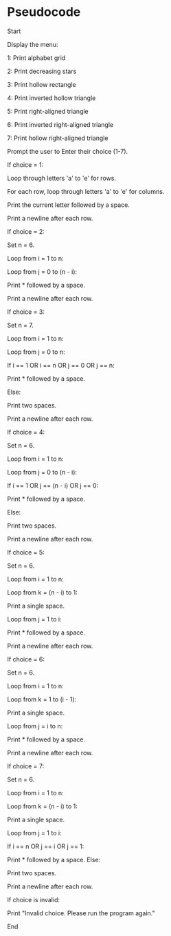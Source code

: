 # Pseudocode

Start

Display the menu:

1: Print alphabet grid

2: Print decreasing stars

3: Print hollow rectangle

4: Print inverted hollow triangle

5: Print right-aligned triangle

6: Print inverted right-aligned triangle

7: Print hollow right-aligned triangle

Prompt the user to Enter their choice (1-7).

If choice = 1:

Loop through letters 'a' to 'e' for rows.

For each row, loop through letters 'a' to 'e' for columns.

Print the current letter followed by a space.

Print a newline after each row.

If choice = 2:

Set n = 6.

Loop from i = 1 to n:

Loop from j = 0 to (n - i):

Print * followed by a space.

Print a newline after each row.

If choice = 3:

Set n = 7.

Loop from i = 1 to n:

Loop from j = 0 to n:

If i == 1 OR i == n OR j == 0 OR j == n:

Print * followed by a space.

Else:

Print two spaces.

Print a newline after each row.

If choice = 4:

Set n = 6.

Loop from i = 1 to n:

Loop from j = 0 to (n - i):

If i == 1 OR j == (n - i) OR j == 0:

Print * followed by a space.

Else:

Print two spaces.

Print a newline after each row.

If choice = 5:

Set n = 6.

Loop from i = 1 to n:

Loop from k = (n - i) to 1:

Print a single space.

Loop from j = 1 to i:

Print * followed by a space.

Print a newline after each row.

If choice = 6:

Set n = 6.

Loop from i = 1 to n:

Loop from k = 1 to (i - 1):

Print a single space.

Loop from j = i to n:

Print * followed by a space.

Print a newline after each row.

If choice = 7:

Set n = 6.

Loop from i = 1 to n:

Loop from k = (n - i) to 1:

Print a single space.

Loop from j = 1 to i:

If i == n OR j == i OR j == 1:

Print * followed by a space.
Else:

Print two spaces.

Print a newline after each row.

If choice is invalid:

Print "Invalid choice. Please run the program again."

End


